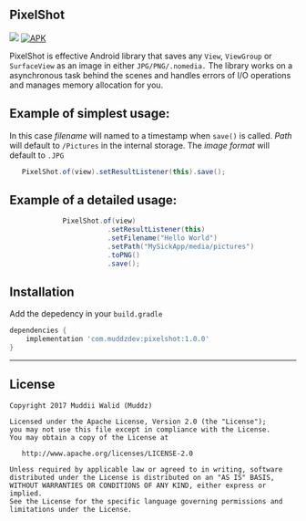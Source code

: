 ## PixelShot
[![](https://img.shields.io/badge/API-19%2B-brightgreen.svg?style=flat)](https://android-arsenal.com/api?level=19)
[![APK](https://img.shields.io/badge/Download-Demo-brightgreen.svg)](https://github.com/Muddz/StyleableToast/raw/master/demo.apk)


PixelShot is effective Android library that saves any `View`, `ViewGroup` or `SurfaceView` as an image in either `JPG/PNG/.nomedia.`
The library works on a asynchronous task behind the scenes and handles errors of I/O operations and manages memory allocation for you.


## Example of simplest usage:

In this case _filename_ will named to a timestamp when `save()` is called.
_Path_ will default to `/Pictures` in the internal storage.
The _image format_ will default to `.JPG`
```java
   PixelShot.of(view).setResultListener(this).save();
```

## Example of a detailed usage:
```java
             PixelShot.of(view)
                        .setResultListener(this)
                        .setFilename("Hello World")
                        .setPath("MySickApp/media/pictures")
                        .toPNG()
                        .save();
```
    
    
## Installation

Add the depedency in your `build.gradle`
```groovy
dependencies {
    implementation 'com.muddzdev:pixelshot:1.0.0'  
}
```
 ----

## License

    Copyright 2017 Muddii Walid (Muddz)

    Licensed under the Apache License, Version 2.0 (the "License");
    you may not use this file except in compliance with the License.
    You may obtain a copy of the License at

       http://www.apache.org/licenses/LICENSE-2.0

    Unless required by applicable law or agreed to in writing, software
    distributed under the License is distributed on an "AS IS" BASIS,
    WITHOUT WARRANTIES OR CONDITIONS OF ANY KIND, either express or implied.
    See the License for the specific language governing permissions and
    limitations under the License.
